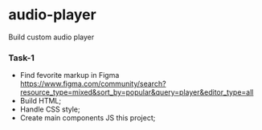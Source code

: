 # audio-player
Build custom audio player

### Task-1 
- Find fevorite markup in Figma https://www.figma.com/community/search?resource_type=mixed&sort_by=popular&query=player&editor_type=all
- Build HTML;
- Handle CSS style;
- Create main components JS this project;
